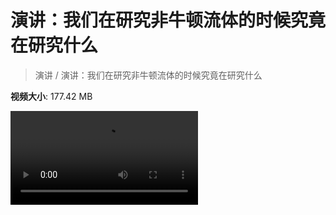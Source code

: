 # 演讲：我们在研究非牛顿流体的时候究竟在研究什么

> 演讲 / 演讲：我们在研究非牛顿流体的时候究竟在研究什么

**视频大小**: 177.42 MB

<div class="video"><video src="https://file.hsyhx.top/video/演讲/演讲：我们在研究非牛顿流体的时候究竟在研究什么.mp4" controls preload>🤔 您的浏览器不支持 video 标签</video></div>